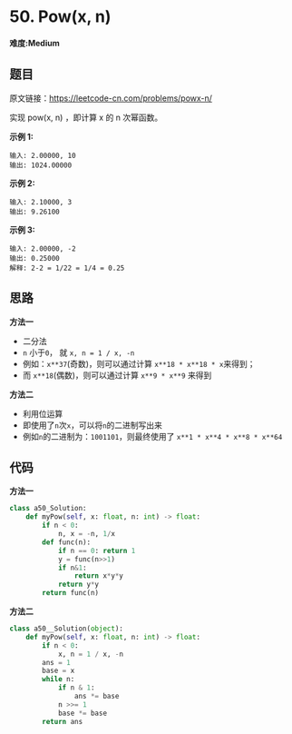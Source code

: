 # 50. Pow(x, n)
**难度:Medium**
## 题目
原文链接：https://leetcode-cn.com/problems/powx-n/

实现 pow(x, n) ，即计算 x 的 n 次幂函数。

**示例 1:**
```
输入: 2.00000, 10
输出: 1024.00000
```
**示例 2:**
```
输入: 2.10000, 3
输出: 9.26100
```
**示例 3:**
```
输入: 2.00000, -2
输出: 0.25000
解释: 2-2 = 1/22 = 1/4 = 0.25
```

## 思路
**方法一**
* 二分法
* `n` 小于`0`， 就 `x, n = 1 / x, -n`
* 例如：`x**37`(奇数)，则可以通过计算 `x**18 * x**18 * x`来得到；
* 而 `x**18`(偶数)，则可以通过计算 `x**9 * x**9` 来得到

**方法二**
* 利用位运算
* 即使用了`n`次`x`，可以将`n`的二进制写出来
* 例如`n`的二进制为：`1001101`，则最终使用了 `x**1 * x**4 * x**8 * x**64`

## 代码
**方法一**
```python
class a50_Solution:
    def myPow(self, x: float, n: int) -> float:
        if n < 0:
            n, x = -n, 1/x
        def func(n):
            if n == 0: return 1
            y = func(n>>1)
            if n&1:
                return x*y*y
            return y*y
        return func(n)
```
**方法二**
```python
class a50__Solution(object):
    def myPow(self, x: float, n: int) -> float:
        if n < 0:
            x, n = 1 / x, -n
        ans = 1
        base = x
        while n:
            if n & 1:
                ans *= base
            n >>= 1
            base *= base
        return ans
```
